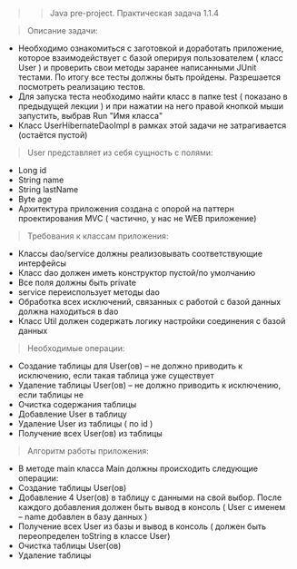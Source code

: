 >> Java pre-project. Практическая задача 1.1.4

>Описание задачи:

- Необходимо ознакомиться с заготовкой и доработать приложение, которое взаимодействует с базой оперируя пользователем ( класс User ) и проверить свои методы заранее написанными JUnit тестами. По итогу все тесты должны быть пройдены. Разрешается посмотреть реализацию тестов.
- Для запуска теста необходимо найти класс в папке test ( показано в предыдущей лекции ) и при нажатии на него правой кнопкой мыши запустить, выбрав Run "Имя класса"
- Класс UserHibernateDaoImpl в рамках этой задачи не затрагивается (остаётся пустой)

>User представляет из себя сущность с полями:

- Long id
- String name
- String lastName
- Byte age
- Архитектура приложения создана с опорой на паттерн проектирования MVC ( частично, у нас не WEB приложение)



>Требования к классам приложения:

- Классы dao/service должны реализовывать соответствующие интерфейсы
- Класс dao должен иметь конструктор пустой/по умолчанию
- Все поля должны быть private
- service переиспользует методы dao
- Обработка всех исключений, связанных с работой с базой данных должна находиться в dao 
- Класс Util должен содержать логику настройки соединения с базой данных


>Необходимые операции:

- Создание таблицы для User(ов) – не должно приводить к исключению, если такая таблица уже существует
- Удаление таблицы User(ов) – не должно приводить к исключению, если таблицы не
- Очистка содержания таблицы
- Добавление User в таблицу
- Удаление User из таблицы ( по id )
- Получение всех User(ов) из таблицы


>Алгоритм работы приложения:

- В методе main класса Main должны происходить следующие операции:
- Создание таблицы User(ов)
- Добавление 4 User(ов) в таблицу с данными на свой выбор. После каждого добавления должен быть вывод в консоль ( User с именем – name добавлен в базу данных )
- Получение всех User из базы и вывод в консоль ( должен быть переопределен toString в классе User)
- Очистка таблицы User(ов)
- Удаление таблицы
